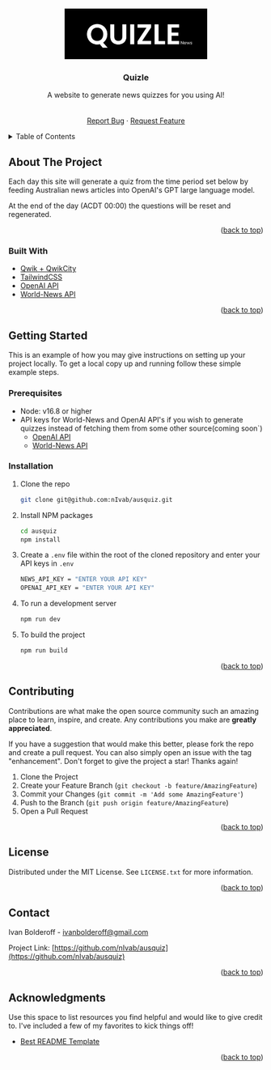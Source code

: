 <a name="readme-top"></a>

<!-- PROJECT LOGO -->
<br />
<div align="center">
  <a href="https://github.com/othneildrew/Best-README-Template">
    <img src="public/logo.svg" alt="Logo" width="" height="100">
  </a>

  <h3 align="center">Quizle </h3>

  <p align="center">
    A website to generate news quizzes for you using AI! 
    <br />
    <!-- <a href="https://github.com/othneildrew/Best-README-Template"><strong>Explore the docs »</strong></a> -->
    <br />
    <br />
    <!-- <a href="https://github.com/othneildrew/Best-README-Template">View Demo</a> -->
    <!-- · -->
    <a href="https://github.com/nIvab/ausquiz/issues">Report Bug</a>
    ·
    <a href="https://github.com/nIvab/ausquiz/issues">Request Feature</a>
  </p>
</div>

<!-- TABLE OF CONTENTS -->
<details>
  <summary>Table of Contents</summary>
  <ol>
    <li>
      <a href="#about-the-project">About The Project</a>
      <ul>
        <li><a href="#built-with">Built With</a></li>
      </ul>
    </li>
    <li>
      <a href="#getting-started">Getting Started</a>
      <ul>
        <li><a href="#prerequisites">Prerequisites</a></li>
        <li><a href="#installation">Installation</a></li>
      </ul>
    </li>
    <li><a href="#usage">Usage</a></li>
    <li><a href="#roadmap">Roadmap</a></li>
    <li><a href="#contributing">Contributing</a></li>
    <li><a href="#license">License</a></li>
    <li><a href="#contact">Contact</a></li>
    <li><a href="#acknowledgments">Acknowledgments</a></li>
  </ol>
</details>

<!-- ABOUT THE PROJECT -->

## About The Project

Each day this site will generate a quiz from the time period set below
by feeding Australian news articles into OpenAI's GPT large language
model.

At the end of the day (ACDT 00:00) the questions will be reset and
regenerated.

<p align="right">(<a href="#readme-top">back to top</a>)</p>

### Built With

- [Qwik + QwikCity](https://qwik.builder.io/)
- [TailwindCSS](https://tailwindcss.com/)
- [OpenAI API](https://openai.com/blog/openai-api)
- [World-News API](https://worldnewsapi.com/)

<p align="right">(<a href="#readme-top">back to top</a>)</p>

<!-- GETTING STARTED -->

## Getting Started

This is an example of how you may give instructions on setting up your project locally.
To get a local copy up and running follow these simple example steps.

### Prerequisites

- Node: v16.8 or higher
- API keys for World-News and OpenAI API's if you wish to generate quizzes instead of fetching them from some other source(coming soon`)
  - [OpenAI API](https://openai.com/blog/openai-api)
  - [World-News API](https://worldnewsapi.com/)

### Installation

1. Clone the repo
   ```sh
   git clone git@github.com:nIvab/ausquiz.git
   ```
2. Install NPM packages
   ```sh
   cd ausquiz
   npm install
   ```
3. Create a `.env` file within the root of the cloned repository and enter your API keys in `.env`

   ```bash
   NEWS_API_KEY = "ENTER YOUR API KEY"
   OPENAI_API_KEY = "ENTER YOUR API KEY"
   ```

4. To run a development server

   ```bash
   npm run dev
   ```

5. To build the project
   ```bash
   npm run build
   ```

<p align="right">(<a href="#readme-top">back to top</a>)</p>

<!-- CONTRIBUTING -->

## Contributing

Contributions are what make the open source community such an amazing place to learn, inspire, and create. Any contributions you make are **greatly appreciated**.

If you have a suggestion that would make this better, please fork the repo and create a pull request. You can also simply open an issue with the tag "enhancement".
Don't forget to give the project a star! Thanks again!

1. Clone the Project
2. Create your Feature Branch (`git checkout -b feature/AmazingFeature`)
3. Commit your Changes (`git commit -m 'Add some AmazingFeature'`)
4. Push to the Branch (`git push origin feature/AmazingFeature`)
5. Open a Pull Request

<p align="right">(<a href="#readme-top">back to top</a>)</p>

<!-- LICENSE -->

## License

Distributed under the MIT License. See `LICENSE.txt` for more information.

<p align="right">(<a href="#readme-top">back to top</a>)</p>

<!-- CONTACT -->

## Contact

Ivan Bolderoff - ivanbolderoff@gmail.com

Project Link: [https://github.com/nIvab/ausquiz](https://github.com/nIvab/ausquiz)

<p align="right">(<a href="#readme-top">back to top</a>)</p>

<!-- ACKNOWLEDGMENTS -->

## Acknowledgments

Use this space to list resources you find helpful and would like to give credit to. I've included a few of my favorites to kick things off!

- [Best README Template](https://github.com/othneildrew/Best-README-Template/blob/master/README.md)

<p align="right">(<a href="#readme-top">back to top</a>)</p>

<!-- MARKDOWN LINKS & IMAGES -->
<!-- https://www.markdownguide.org/basic-syntax/#reference-style-links -->

[qwik-url]: https://qwik.builder.io/
[qwik-shield]: https://img.shields.io/github/license/othneildrew/Best-README-Template.svg?style=for-the-badge
[tailwind-url]: https://tailwindcss.com/
[openai-url]: https://openai.com/blog/openai-api
[world-news-url]: https://worldnewsapi.com/
[contributors-shield]: https://img.shields.io/github/contributors/othneildrew/Best-README-Template.svg?style=for-the-badge
[contributors-url]: https://github.com/othneildrew/Best-README-Template/graphs/contributors
[forks-shield]: https://img.shields.io/github/forks/othneildrew/Best-README-Template.svg?style=for-the-badge
[forks-url]: https://github.com/othneildrew/Best-README-Template/network/members
[stars-shield]: https://img.shields.io/github/stars/othneildrew/Best-README-Template.svg?style=for-the-badge
[stars-url]: https://github.com/othneildrew/Best-README-Template/stargazers
[issues-shield]: https://img.shields.io/github/issues/othneildrew/Best-README-Template.svg?style=for-the-badge
[issues-url]: https://github.com/othneildrew/Best-README-Template/issues
[license-shield]: https://img.shields.io/github/license/othneildrew/Best-README-Template.svg?style=for-the-badge
[license-url]: https://github.com/othneildrew/Best-README-Template/blob/master/LICENSE.txt
[linkedin-shield]: https://img.shields.io/badge/-LinkedIn-black.svg?style=for-the-badge&logo=linkedin&colorB=555
[linkedin-url]: https://linkedin.com/in/othneildrew
[product-screenshot]: images/screenshot.png
